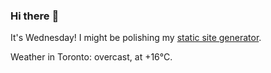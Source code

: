 ### Hi there :wave:

It's Wednesday! I might be polishing my [static site generator](https://github.com/bewuethr/pandoc-bash-blog).

Weather in Toronto: overcast, at +16°C.
